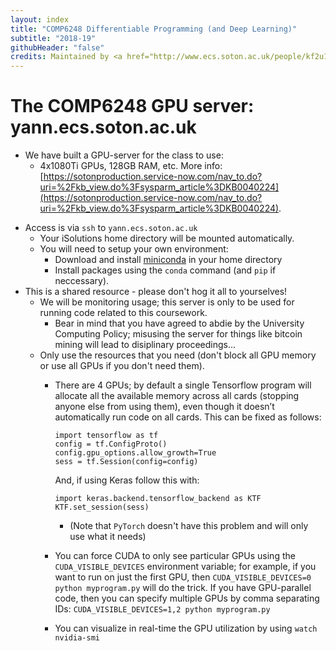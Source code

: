 ```yaml
---
layout: index
title: "COMP6248 Differentiable Programming (and Deep Learning)"
subtitle: "2018-19"
githubHeader: "false"
credits: Maintained by <a href="http://www.ecs.soton.ac.uk/people/kf2u17">Dr Kate Farrahi</a> and <a href="http://www.ecs.soton.ac.uk/people/jsh2">Dr Jonathon Hare</a>.
---
```


# The COMP6248 GPU server: yann.ecs.soton.ac.uk

* We have built a GPU-server for the class to use:
	- 4x1080Ti GPUs, 128GB RAM, etc. More info: [https://sotonproduction.service-now.com/nav_to.do?uri=%2Fkb_view.do%3Fsysparm_article%3DKB0040224](https://sotonproduction.service-now.com/nav_to.do?uri=%2Fkb_view.do%3Fsysparm_article%3DKB0040224).
- Access is via `ssh` to `yann.ecs.soton.ac.uk`
	+ Your iSolutions home directory will be mounted automatically.
	+ You will need to setup your own environment:
		* Download and install [miniconda](https://conda.io/miniconda.html) in your home directory
		* Install packages using the `conda` command (and `pip` if neccessary).
- This is a shared resource - please don't hog it all to yourselves!
	+ We will be monitoring usage; this server is only to be used for running code related to this coursework.
		* Bear in mind that you have agreed to abdie by the University Computing Policy; misusing the server for things like bitcoin mining will lead to disiplinary proceedings... 
	+ Only use the resources that you need (don't block all GPU memory or use all GPUs if you don't need them).
		+ There are 4 GPUs; by default a single Tensorflow program will allocate all the available memory across all cards (stopping anyone else from using them), even though it doesn’t automatically run code on all cards. This can be fixed as follows:
			```
			import tensorflow as tf
			config = tf.ConfigProto() 
			config.gpu_options.allow_growth=True 
			sess = tf.Session(config=config)
			```
			
			And, if using Keras follow this with:
			
			```
			import keras.backend.tensorflow_backend as KTF
			KTF.set_session(sess)
			```
			+ (Note that `PyTorch` doesn't have this problem and will only use what it needs)
		+ You can force CUDA to only see particular GPUs using the `CUDA_VISIBLE_DEVICES` environment variable; for example, if you want to run on just the first GPU, then `CUDA_VISIBLE_DEVICES=0 python myprogram.py` will do the trick. If you have GPU-parallel code, then you can specify multiple GPUs by comma separating IDs: `CUDA_VISIBLE_DEVICES=1,2 python myprogram.py`
		+ You can visualize in real-time the GPU utilization by using `watch nvidia-smi`

